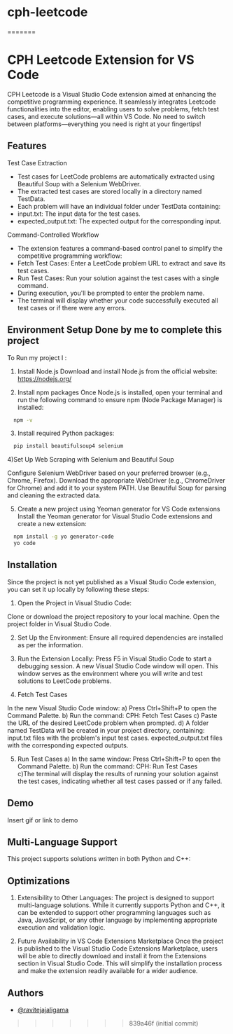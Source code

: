 # cph-leetcode
=======

# CPH Leetcode Extension for VS Code
CPH Leetcode is a Visual Studio Code extension aimed at enhancing the competitive programming experience. It seamlessly integrates Leetcode functionalities into the editor, enabling users to solve problems, fetch test cases, and execute solutions—all within VS Code. No need to switch between platforms—everything you need is right at your fingertips!

## Features

Test Case Extraction

- Test cases for LeetCode problems are automatically extracted using Beautiful Soup with a Selenium WebDriver.
- The extracted test cases are stored locally in a directory named TestData.
- Each problem will have an individual folder under TestData containing:
- input.txt: The input data for the test cases.
- expected_output.txt: The expected output for the corresponding input.

Command-Controlled Workflow

- The extension features a command-based control panel to simplify the competitive programming workflow:
- Fetch Test Cases: Enter a LeetCode problem URL to extract and save its test cases.
- Run Test Cases: Run your solution against the test cases with a single command.
- During execution, you'll be prompted to enter the problem name.
- The terminal will display whether your code successfully executed all test cases or if there were any errors.

## Environment Setup Done by me to complete this project

To Run my project I :

1) Install Node.js
Download and install Node.js from the official website:
https://nodejs.org/

2) Install npm packages
Once Node.js is installed, open your terminal and run the following command to ensure npm (Node Package Manager) is installed:
```bash
  npm -v
```
3) Install required Python packages:
```bash
  pip install beautifulsoup4 selenium 
```
4)Set Up Web Scraping with Selenium and Beautiful Soup

Configure Selenium WebDriver based on your preferred browser (e.g., Chrome, Firefox).
Download the appropriate WebDriver (e.g., ChromeDriver for Chrome) and add it to your system PATH.
Use Beautiful Soup for parsing and cleaning the extracted data.

5) Create a new project using Yeoman generator for VS Code extensions
Install the Yeoman generator for Visual Studio Code extensions and create a new extension:
```bash
  npm install -g yo generator-code
  yo code
```

## Installation

Since the project is not yet published as a Visual Studio Code extension, you can set it up locally by following these steps:

1) Open the Project in Visual Studio Code:

Clone or download the project repository to your local machine.
Open the project folder in Visual Studio Code.

2) Set Up the Environment:
Ensure all required dependencies are installed as per the information.

3) Run the Extension Locally:
Press F5 in Visual Studio Code to start a debugging session.
A new Visual Studio Code window will open. This window serves as the environment where you will write and test solutions to LeetCode problems.

4) Fetch Test Cases

In the new Visual Studio Code window:
a) Press Ctrl+Shift+P to open the Command Palette.
b) Run the command: CPH: Fetch Test Cases
c) Paste the URL of the desired LeetCode problem when prompted.
d) A folder named TestData will be created in your project directory, containing:
input.txt files with the problem's input test cases.
expected_output.txt files with the corresponding expected outputs.

5) Run Test Cases
a) In the same window: Press Ctrl+Shift+P to open the Command Palette.
b) Run the command:
CPH: Run Test Cases  
c)The terminal will display the results of running your solution against the test cases, indicating whether all test cases passed or if any failed.


## Demo

Insert gif or link to demo


## Multi-Language Support
This project supports solutions written in both Python and C++:

## Optimizations

1) Extensibility to Other Languages:
The project is designed to support multi-language solutions. While it currently supports Python and C++, it can be extended to support other programming languages such as Java, JavaScript, or any other language by implementing appropriate execution and validation logic.

2) Future Availability in VS Code Extensions Marketplace
Once the project is published to the Visual Studio Code Extensions Marketplace, users will be able to directly download and install it from the Extensions section in Visual Studio Code. This will simplify the installation process and make the extension readily available for a wider audience.



## Authors

- [@ravitejajaligama](https://github.com/ravitejajaligama)

>>>>>>> 839a46f (initial commit)
